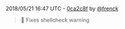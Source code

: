 2018/05/21 16:47 UTC - [0ca2c8f](https://github.com/hassio-addons/addon-plex/commit/0ca2c8f6d814c41e6db1011747a3f6ee2da9d64c) by [@frenck](https://github.com/frenck)
> :shirt: Fixes shellcheck warning 

